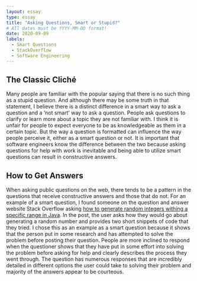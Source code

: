 ```yaml
---
layout: essay
type: essay
title: "Asking Questions, Smart or Stupid?"
# All dates must be YYYY-MM-DD format!
date: 2020-09-09
labels:
  - Smart Questions
  - StackOverflow
  - Software Engineering
---
```


## The Classic Cliché
Many people are familiar with the popular saying that there is no such thing as a stupid question.  And although there may be some truth in that statement, I believe there is a distinct difference in a smart way to ask a question and a ‘not smart’ way to ask a question.  People ask questions to clarify or learn more about a topic they are not familiar with.  I think it is unfair for people to expect everyone to be as knowledgeable as them in a certain topic.  But the way a question is formatted can influence the way people perceive it, either as a smart question or not.  It is important that software engineers know the difference between the two because asking questions for help with work is inevitable and being able to utilize smart questions can result in constructive answers.

## How to Get Answers
When asking public questions on the web, there tends to be a pattern in the questions that receive constructive answers and those that do not.  For an example of a smart question, I found someone on the question and answer website Stack Overflow asking [how to generate random integers withing a specific range in Java](https://stackoverflow.com/questions/363681/how-do-i-generate-random-integers-within-a-specific-range-in-java).  In the post, the user asks how they would go about generating a random number and provides two short snippets of code that they tried.  I chose this as an example as a smart question because it shows that the person put in some research and has attempted to solve the problem before posting their question.  People are more inclined to respond when the questioner shows that they have put in some effort into solving the problem before asking for help and clearly describes the process they went through.  The question has numerous responses that are incredibly detailed in different options the user could take to solving their problem and majority of the answers appear to be courteous. 

